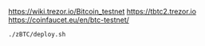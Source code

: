 https://wiki.trezor.io/Bitcoin_testnet
https://tbtc2.trezor.io
https://coinfaucet.eu/en/btc-testnet/

```
./zBTC/deploy.sh
```
